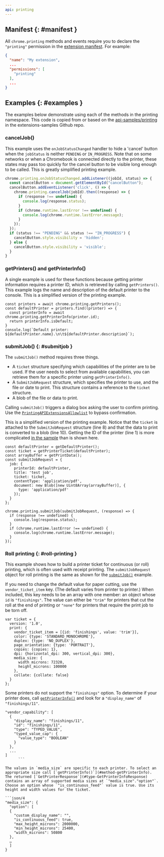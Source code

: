 ```yaml
---
api: printing
---
```


## Manifest {: #manifest }

All `chrome.printing` methods and events require you to declare the `"printing"` permission in the [extension manifest](/docs/extensions/mv3/manifest/). For example:

```json
{
  "name": "My extension",
  ...
  "permissions": [
    "printing"
  ],
  ...
}
```

## Examples {: #examples }

The examples below demonstrate using each of the methods in the printing namespace. This code is copied from or based on the [api-samples/printing](https://github.com/GoogleChrome/chrome-extensions-samples/tree/main/api-samples/printing) in the extensions-samples Github repo.

### cancelJob()

This example uses the `onJobStatusChanged` handler to hide a 'cancel' button when the `jobStatus` is neither `PENDING` or `IN_PROGRESS`. Note that on some networks or when a Chromebook is connected directly to the printer, these states may pass too quickly for the cancel button to be visible long enough to be called. This is greatly simplified printing example.

```javascript
chrome.printing.onJobStatusChanged.addListener((jobId, status) => {
  const cancelButton = document.getElementById("cancelButton");
  cancelButton.addEventListener('click', () => {
    chrome.printing.cancelJob(jobId).then((response) => {
      if (response !== undefined) {
        console.log(response.status);
      }
      if (chrome.runtime.lastError !== undefined) {
        console.log(chrome.runtime.lastError.message);
      }
    });
  });
  if (status !== "PENDING" && status !== "IN_PROGRESS") {
    cancelButton.style.visibility = 'hidden';
  } else {
    cancelButton.style.visibility = 'visible';
  }
}
```

### getPrinters() and getPrinterInfo()

A single example is used for these functions because getting printer information requires a printer ID, which is retrieved by calling `getPrinters()`. This example logs the name and description of the default printer to the console. This is a simplified version of the printing example.

```javascript/0,2
​​const printers = await chrome.printing.getPrinters();
const defaultPrinter = printers.find((printer) => {
  const printerInfo = await chrome.printing.getPrinterInfo(printer.id);
  return printerInfo.isDefault;
}
console.log(`Default printer: ${defaultPrinter.name}.\n\t${defaultPrinter.description}`);
```

### submitJob() {: #submitjob }

The `submitJob()` method requires three things.

* A `ticket` structure specifying which capabilities of the printer are to be used. If the user needs to select from available capabilities, you can retrieve them for a specific printer using `getPrinterInfo()`.
* A `SubmitJobRequest` structure, which specifies the printer to use, and the file or date to print. This structure contains a reference to the `ticket` structure.
* A blob of the file or data to print.

Calling `submitJob()` triggers a dialog box asking the user to confirm printing. Use the [`PrintingAPIExtensionsAllowlist`](https://chromeenterprise.google/policies/#PrintingAPIExtensionsAllowlist") to bypass confirmation.

This is a simplified version of the printing example. Notice that the `ticket` is attached to the `SubmitJobRequest` structure (line 8) and that the data to print is converted to a blob (line 10). Getting the ID of the printer (line 1) is more complicated [in the sample](https://github.com/GoogleChrome/chrome-extensions-samples/tree/main/api-samples/printing) than is shown here.

```javascript/0,7,9
const defaultPrinter = getDefaultPrinter();
const ticket = getPrinterTicket(defaultPrinter);
const arrayBuffer = getPrintData();
const submitJobRequest = {
  job: {
    printerId: defaultPrinter,
    title: 'test job',
    ticket: ticket,
    contentType: 'application/pdf',
    document: new Blob([new Uint8Array(arrayBuffer)], {
      type: 'application/pdf'
    });
  }
};

chrome.printing.submitJob(submitJobRequest, (response) => {
  if (response !== undefined) {
    console.log(response.status);
  }
  if (chrome.runtime.lastError !== undefined) {
    console.log(chrome.runtime.lastError.message);
  }
});
```

### Roll printing {: #roll-printing }
This example shows how to build a printer ticket for continuous (or roll) printing, which is often used with receipt printing. The `submitJobRequest` object for roll printing is the same as shown for the [`submitJob()`](#submitjob) example.

If you need to change the default value for paper cutting, use the `vendor_ticket_item` key. (The default varies from printer to printer.) When included, this key needs to be an array with one member: an object whose `id` is `"finishings"`. The value can either be `"trim"` for printers that cut the roll at the end of printing or `"none"` for printers that require the print job to be torn off.

```json/3
var ticket = {
  version: '1.0',
  print: {
    vendor_ticket_item = [{id: 'finishings', value: 'trim'}],
    color: {type: 'STANDARD_MONOCHROME'},
    duplex: {type: 'NO_DUPLEX'},
    page_orientation: {type: 'PORTRAIT'},
    copies: {copies: 1},
    dpi: {horizontal_dpi: 300, vertical_dpi: 300},
    media_size: {
      width_microns: 72320,
      height_microns: 100000
    },
    collate: {collate: false}
  }
};
```


Some printers do not support the `"finishings"` option. To determine if your printer does, call [`getPrinterInfo()`](#method-getPrinterInfo) and look for a `"display_name"` of `"finishings/11"`.

```json/2
"vendor_capability": [
  {
    "display_name": "finishings/11",
    "id": "finishings/11",
    "type": "TYPED_VALUE",
    "typed_value_cap": {
      "value_type": "BOOLEAN"
    }
  },
  ...
]
      ```

The values in `media_size` are specific to each printer. To select an appropriate size call [`getPrinterInfo()`](#method-getPrinterInfo). The returned [`GetPrinterResponse`](#type-GetPrinterInfoResponse) contains an array of supported media sizes at `"media_size"."option"`. Choose an option whose `"is_continuous_feed"` value is true. Use its height and width values for the ticket.

```json/4
"media_size": {
  "option": [
  {
    "custom_display_name": "",
    "is_continuous_feed": true,
    "max_height_microns": 2000000,
    "min_height_microns": 25400,
    "width_microns": 50800
  },
  …
  ]
}
```
